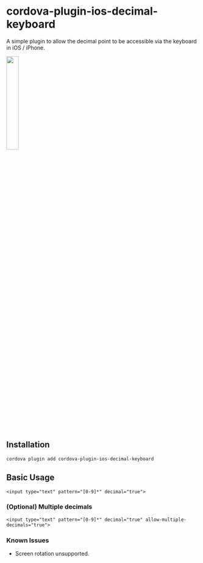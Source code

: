 # cordova-plugin-ios-decimal-keyboard

A simple plugin to allow the decimal point to be accessible via the keyboard in iOS / iPhone.

<img src=https://github.com/gbrits/cordova-plugin-ios-decimal-keyboard/blob/master/screenshots/keyboard.jpg width=25% height=25% />

## Installation

```
cordova plugin add cordova-plugin-ios-decimal-keyboard
```

## Basic Usage

```
<input type="text" pattern="[0-9]*" decimal="true">
```

### (Optional) Multiple decimals

```
<input type="text" pattern="[0-9]*" decimal="true" allow-multiple-decimals="true">
```

### Known Issues
* Screen rotation unsupported.
